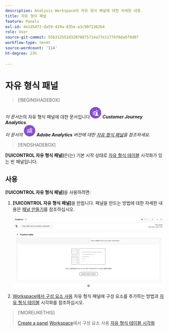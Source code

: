```yaml
---
description: Analysis Workspace의 자유 형식 패널에 대한 자세한 내용.
title: 자유 형식 패널
feature: Panels
exl-id: 4e1d5d72-da59-419a-835e-a3c90f1362b4
role: User
source-git-commit: 55b312552d32070875714a77e1177bf0da5f9d87
workflow-type: tm+mt
source-wordcount: '114'
ht-degree: 23%

---
```


# 자유 형식 패널


>[!BEGINSHADEBOX]

_이 문서는_&#x200B;의 자유 형식 패널에 대한 문서입니다![CustomerJourneyAnalytics](/help/assets/icons/CustomerJourneyAnalytics.svg) _**Customer Journey Analytics**_.<br/>_이 문서의_ ![AdobeAnalytics](/help/assets/icons/AdobeAnalytics.svg) _**Adobe Analytics** 버전에 대한 [자유 형식 패널](https://experienceleague.adobe.com/en/docs/analytics/analyze/analysis-workspace/panels/freeform-panel)을 참조하세요._

>[!ENDSHADEBOX]


**[!UICONTROL 자유 형식 패널]**&#x200B;은(는) 기본 시작 상태로 [자유 형식 테이블](/help/analysis-workspace/visualizations/freeform-table/freeform-table.md) 시각화가 있는 빈 패널입니다.

## 사용

**[!UICONTROL 자유 형식 패널]**&#x200B;을 사용하려면:

1. **[!UICONTROL 자유 형식 패널]**&#x200B;을 만듭니다. 패널을 만드는 방법에 대한 자세한 내용은 [패널 만들기](panels.md#create-a-panel)를 참조하십시오.

   ![자유 형식 테이블이 있는 빈 패널을 표시하는 기본 자유 형식 패널입니다.](assets/freeform-panel.png)

1. [Workspace에서 구성 요소 사용](/help/components/use-components-in-workspace.md) 자유 형식 패널에 구성 요소를 추가하는 방법과 [자유 형식 테이블](/help/analysis-workspace/visualizations/freeform-table/freeform-table.md) 시각화를 참조하십시오.


>[!MORELIKETHIS]
>
>[Create a panel](/help/analysis-workspace/c-panels/panels.md#create-a-panel)
>[Workspace](/help/components/use-components-in-workspace.md)에서 구성 요소 사용
>[자유 형식 테이블 시각화](/help/analysis-workspace/visualizations/freeform-table/freeform-table.md)
>